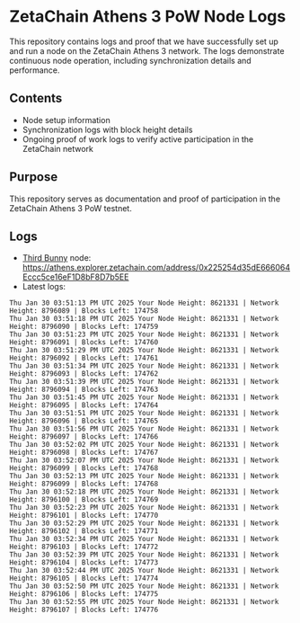 # ZetaChain Athens 3 PoW Node Logs
This repository contains logs and proof that we have successfully set up and run a node on the ZetaChain Athens 3 network. The logs demonstrate continuous node operation, including synchronization details and performance.

## Contents
- Node setup information
- Synchronization logs with block height details
- Ongoing proof of work logs to verify active participation in the ZetaChain network

## Purpose
This repository serves as documentation and proof of participation in the ZetaChain Athens 3 PoW testnet.

## Logs

- [Third Bunny](https://thirdbunny.xyz/) node: https://athens.explorer.zetachain.com/address/0x225254d35dE666064Eccc5ce16eF1D8bF8D7b5EE
- Latest logs:
```
Thu Jan 30 03:51:13 PM UTC 2025 Your Node Height: 8621331 | Network Height: 8796089 | Blocks Left: 174758
Thu Jan 30 03:51:18 PM UTC 2025 Your Node Height: 8621331 | Network Height: 8796090 | Blocks Left: 174759
Thu Jan 30 03:51:23 PM UTC 2025 Your Node Height: 8621331 | Network Height: 8796091 | Blocks Left: 174760
Thu Jan 30 03:51:29 PM UTC 2025 Your Node Height: 8621331 | Network Height: 8796092 | Blocks Left: 174761
Thu Jan 30 03:51:34 PM UTC 2025 Your Node Height: 8621331 | Network Height: 8796093 | Blocks Left: 174762
Thu Jan 30 03:51:39 PM UTC 2025 Your Node Height: 8621331 | Network Height: 8796094 | Blocks Left: 174763
Thu Jan 30 03:51:45 PM UTC 2025 Your Node Height: 8621331 | Network Height: 8796095 | Blocks Left: 174764
Thu Jan 30 03:51:51 PM UTC 2025 Your Node Height: 8621331 | Network Height: 8796096 | Blocks Left: 174765
Thu Jan 30 03:51:56 PM UTC 2025 Your Node Height: 8621331 | Network Height: 8796097 | Blocks Left: 174766
Thu Jan 30 03:52:02 PM UTC 2025 Your Node Height: 8621331 | Network Height: 8796098 | Blocks Left: 174767
Thu Jan 30 03:52:07 PM UTC 2025 Your Node Height: 8621331 | Network Height: 8796099 | Blocks Left: 174768
Thu Jan 30 03:52:13 PM UTC 2025 Your Node Height: 8621331 | Network Height: 8796099 | Blocks Left: 174768
Thu Jan 30 03:52:18 PM UTC 2025 Your Node Height: 8621331 | Network Height: 8796100 | Blocks Left: 174769
Thu Jan 30 03:52:23 PM UTC 2025 Your Node Height: 8621331 | Network Height: 8796101 | Blocks Left: 174770
Thu Jan 30 03:52:29 PM UTC 2025 Your Node Height: 8621331 | Network Height: 8796102 | Blocks Left: 174771
Thu Jan 30 03:52:34 PM UTC 2025 Your Node Height: 8621331 | Network Height: 8796103 | Blocks Left: 174772
Thu Jan 30 03:52:39 PM UTC 2025 Your Node Height: 8621331 | Network Height: 8796104 | Blocks Left: 174773
Thu Jan 30 03:52:44 PM UTC 2025 Your Node Height: 8621331 | Network Height: 8796105 | Blocks Left: 174774
Thu Jan 30 03:52:50 PM UTC 2025 Your Node Height: 8621331 | Network Height: 8796106 | Blocks Left: 174775
Thu Jan 30 03:52:55 PM UTC 2025 Your Node Height: 8621331 | Network Height: 8796107 | Blocks Left: 174776
```
